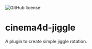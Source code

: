 ![GitHub license](https://img.shields.io/badge/license-MIT-blue.svg)

# cinema4d-jiggle

A plugin to create simple jiggle rotation.
